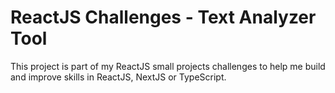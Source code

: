 # ReactJS Challenges - Text Analyzer Tool

This project is part of my ReactJS small projects challenges to help me build and improve skills in ReactJS, NextJS or TypeScript.